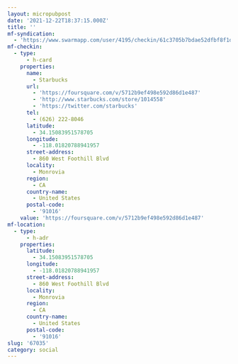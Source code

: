 ```yaml
---
layout: micropubpost
date: '2021-12-22T18:37:15.000Z'
title: ''
mf-syndication:
  - 'https://www.swarmapp.com/user/4195/checkin/61c3705b7bdae52dfbf8f1d6'
mf-checkin:
  - type:
      - h-card
    properties:
      name:
        - Starbucks
      url:
        - 'https://foursquare.com/v/5712b9ef498e592d86d1e487'
        - 'http://www.starbucks.com/store/1014558'
        - 'https://twitter.com/starbucks'
      tel:
        - (626) 222-8046
      latitude:
        - 34.15083951578705
      longitude:
        - -118.01820788941957
      street-address:
        - 860 West Foothill Blvd
      locality:
        - Monrovia
      region:
        - CA
      country-name:
        - United States
      postal-code:
        - '91016'
    value: 'https://foursquare.com/v/5712b9ef498e592d86d1e487'
mf-location:
  - type:
      - h-adr
    properties:
      latitude:
        - 34.15083951578705
      longitude:
        - -118.01820788941957
      street-address:
        - 860 West Foothill Blvd
      locality:
        - Monrovia
      region:
        - CA
      country-name:
        - United States
      postal-code:
        - '91016'
slug: '67035'
category: social
---
```

